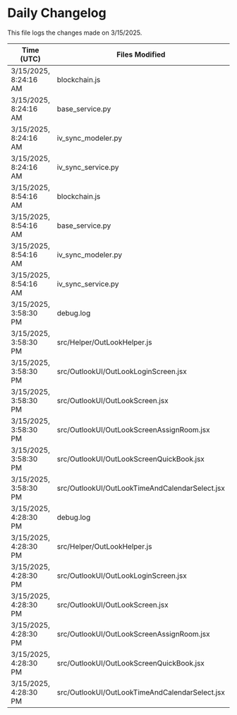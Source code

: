 # Daily Changelog

This file logs the changes made on 3/15/2025.

| Time (UTC)             | Files Modified                    | Changes (Addition/Deletion) |
|------------------------|-----------------------------------|-----------------------------|
| 3/15/2025, 8:24:16 AM | blockchain.js | 25 Additions & 14 Deletions |
| 3/15/2025, 8:24:16 AM | base_service.py | 0 Additions & 0 Deletions |
| 3/15/2025, 8:24:16 AM | iv_sync_modeler.py | 0 Additions & 0 Deletions |
| 3/15/2025, 8:24:16 AM | iv_sync_service.py | 0 Additions & 0 Deletions |
| 3/15/2025, 8:54:16 AM | blockchain.js | 25 Additions & 14 Deletions|
| 3/15/2025, 8:54:16 AM | base_service.py | 0 Additions & 0 Deletions|
| 3/15/2025, 8:54:16 AM | iv_sync_modeler.py | 0 Additions & 0 Deletions|
| 3/15/2025, 8:54:16 AM | iv_sync_service.py | 0 Additions & 0 Deletions|
| 3/15/2025, 3:58:30 PM | debug.log | 6 Additions & 0 Deletions|
| 3/15/2025, 3:58:30 PM | src/Helper/OutLookHelper.js | 16 Additions & 3 Deletions|
| 3/15/2025, 3:58:30 PM | src/OutlookUI/OutLookLoginScreen.jsx | 4 Additions & 1 Deletions|
| 3/15/2025, 3:58:30 PM | src/OutlookUI/OutLookScreen.jsx | 7 Additions & 3 Deletions|
| 3/15/2025, 3:58:30 PM | src/OutlookUI/OutLookScreenAssignRoom.jsx | 1 Additions & 1 Deletions|
| 3/15/2025, 3:58:30 PM | src/OutlookUI/OutLookScreenQuickBook.jsx | 23 Additions & 8 Deletions|
| 3/15/2025, 3:58:30 PM | src/OutlookUI/OutLookTimeAndCalendarSelect.jsx | 0 Additions & 0 Deletions|
| 3/15/2025, 4:28:30 PM | debug.log | 6 Additions & 0 Deletions|
| 3/15/2025, 4:28:30 PM | src/Helper/OutLookHelper.js | 16 Additions & 3 Deletions|
| 3/15/2025, 4:28:30 PM | src/OutlookUI/OutLookLoginScreen.jsx | 4 Additions & 1 Deletions|
| 3/15/2025, 4:28:30 PM | src/OutlookUI/OutLookScreen.jsx | 7 Additions & 3 Deletions|
| 3/15/2025, 4:28:30 PM | src/OutlookUI/OutLookScreenAssignRoom.jsx | 1 Additions & 1 Deletions|
| 3/15/2025, 4:28:30 PM | src/OutlookUI/OutLookScreenQuickBook.jsx | 23 Additions & 8 Deletions|
| 3/15/2025, 4:28:30 PM | src/OutlookUI/OutLookTimeAndCalendarSelect.jsx | 0 Additions & 0 Deletions|
